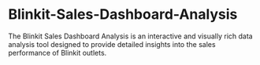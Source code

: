 # Blinkit-Sales-Dashboard-Analysis
The Blinkit Sales Dashboard Analysis is an interactive and visually rich data analysis tool designed to provide detailed insights into the sales performance of Blinkit outlets. 
